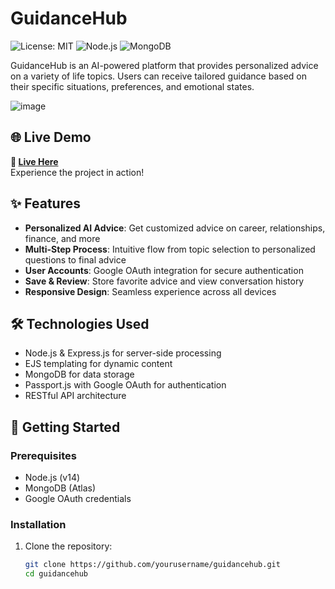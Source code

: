 # GuidanceHub

![License: MIT](https://img.shields.io/badge/License-MIT-green.svg)
![Node.js](https://img.shields.io/badge/Node.js-18.x-green)
![MongoDB](https://img.shields.io/badge/MongoDB-5.x-green)

GuidanceHub is an AI-powered platform that provides personalized advice on a variety of life topics. Users can receive tailored guidance based on their specific situations, preferences, and emotional states.

![image](https://github.com/user-attachments/assets/ed31ebb3-cf03-4311-9205-2f751521276e)

## 🌐 Live Demo

**🔗 [Live Here](https://pathfinder-krpb.onrender.com/)**  
Experience the project in action!


## ✨ Features

- **Personalized AI Advice**: Get customized advice on career, relationships, finance, and more
- **Multi-Step Process**: Intuitive flow from topic selection to personalized questions to final advice
- **User Accounts**: Google OAuth integration for secure authentication
- **Save & Review**: Store favorite advice and view conversation history
- **Responsive Design**: Seamless experience across all devices

## 🛠️ Technologies Used

- Node.js & Express.js for server-side processing
- EJS templating for dynamic content
- MongoDB for data storage
- Passport.js with Google OAuth for authentication
- RESTful API architecture

## 🚀 Getting Started

### Prerequisites

- Node.js (v14)
- MongoDB (Atlas)
- Google OAuth credentials

### Installation

1. Clone the repository:
   ```bash
   git clone https://github.com/yourusername/guidancehub.git
   cd guidancehub
